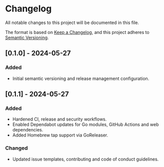 # Changelog

All notable changes to this project will be documented in this file.

The format is based on [Keep a Changelog](https://keepachangelog.com/en/1.0.0/),
and this project adheres to [Semantic Versioning](https://semver.org/spec/v2.0.0.html).

## [0.1.0] - 2024-05-27
### Added
- Initial semantic versioning and release management configuration.

## [0.1.1] - 2024-05-27
### Added
- Hardened CI, release and security workflows.
- Enabled Dependabot updates for Go modules, GitHub Actions and web dependencies.
- Added Homebrew tap support via GoReleaser.
### Changed
- Updated issue templates, contributing and code of conduct guidelines.

